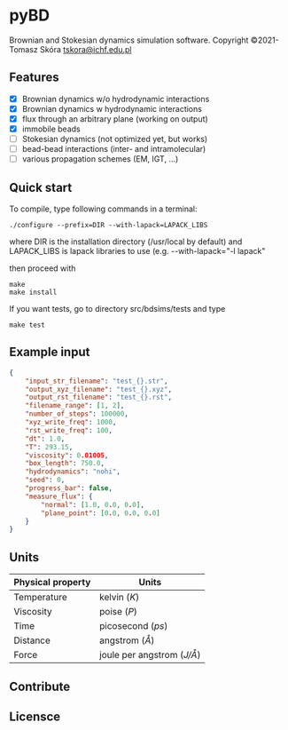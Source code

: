 # pyBD

Brownian and Stokesian dynamics simulation software.
Copyright &copy;2021- Tomasz Skóra [tskora@ichf.edu.pl](mailto:tskora@ichf.edu.pl)

## Features

- [x] Brownian dynamics w/o hydrodynamic interactions
- [x] Brownian dynamics w hydrodynamic interactions
- [x] flux through an arbitrary plane (working on output)
- [x] immobile beads
- [ ] Stokesian dynamics (not optimized yet, but works)
- [ ] bead-bead interactions (inter- and intramolecular)
- [ ] various propagation schemes (EM, IGT, ...)

## Quick start

To compile, type following commands in a terminal:

```shell
./configure --prefix=DIR --with-lapack=LAPACK_LIBS
```
where DIR is the installation directory (/usr/local by default) 
and LAPACK_LIBS is lapack libraries to use (e.g. --with-lapack="-l lapack"

then proceed with 

```shell
make
make install
```

If you want tests, go to directory src/bdsims/tests and type 
```shell
make test
```

## Example input

```json
{
	"input_str_filename": "test_{}.str",
	"output_xyz_filename": "test_{}.xyz",
	"output_rst_filename": "test_{}.rst",
	"filename_range": [1, 2],
	"number_of_steps": 100000,
	"xyz_write_freq": 1000,
	"rst_write_freq": 100,
	"dt": 1.0,
	"T": 293.15,
	"viscosity": 0.01005,
	"box_length": 750.0,
	"hydrodynamics": "nohi",
	"seed": 0,
	"progress_bar": false,
	"measure_flux": {
		"normal": [1.0, 0.0, 0.0],
		"plane_point": [0.0, 0.0, 0.0]
	}
}
```

## Units

| Physical property | Units |
|---|---|
| Temperature | kelvin (*K*) |
| Viscosity | poise (*P*) |
| Time | picosecond (*ps*) |
| Distance | angstrom (*Å*) |
| Force | joule per angstrom (*J/Å*) |

## Contribute

## Licensce

